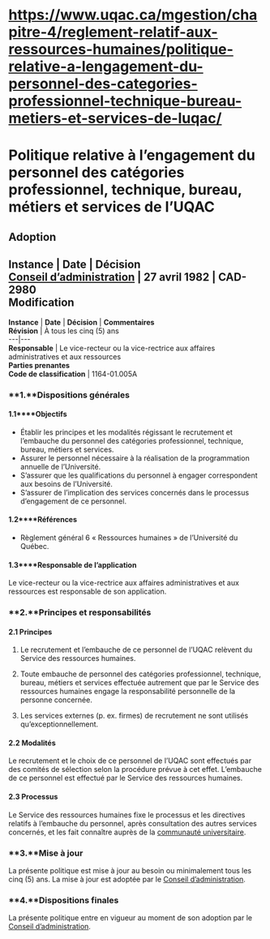 # https://www.uqac.ca/mgestion/chapitre-4/reglement-relatif-aux-ressources-humaines/politique-relative-a-lengagement-du-personnel-des-categories-professionnel-technique-bureau-metiers-et-services-de-luqac/

# Politique relative à l’engagement du personnel des catégories professionnel, technique, bureau, métiers et services de l’UQAC
**Adoption**  
---  
**Instance** | **Date** | **Décision**  
[Conseil d’administration](https://www.uqac.ca/mgestion/chapitre-4/reglement-relatif-aux-ressources-humaines/politique-relative-a-lengagement-du-personnel-des-categories-professionnel-technique-bureau-metiers-et-services-de-luqac/<https:/www.uqac.ca/mgestion/lexique/conseil-dadministration/>) | 27 avril 1982 | CAD-2980  
**Modification**  
---  
**Instance** | **Date** | **Décision** | **Commentaires**  
**Révision** | À tous les cinq (5) ans  
---|---  
**Responsable** |  Le vice-recteur ou la vice-rectrice aux affaires administratives et aux ressources  
**Parties prenantes**  
**Code de classification** |  1164-01.005A  
### **1.****Dispositions générales**
#### **1.1****Objectifs**
  * Établir les principes et les modalités régissant le recrutement et l’embauche du personnel des catégories professionnel, technique, bureau, métiers et services.
  * Assurer le personnel nécessaire à la réalisation de la programmation annuelle de l’Université.
  * S’assurer que les qualifications du personnel à engager correspondent aux besoins de l’Université.
  * S’assurer de l’implication des services concernés dans le processus d’engagement de ce personnel.


#### **1.2****Références**
  * Règlement général 6 « Ressources humaines » de l’Université du Québec.


#### **1.3****Responsable de l’application**
Le vice-recteur ou la vice-rectrice aux affaires administratives et aux ressources est responsable de son application.
### **2.****Principes et responsabilités**
#### 2.1 Principes
  1. Le recrutement et l’embauche de ce personnel de l’UQAC relèvent du Service des ressources humaines.


  1. Toute embauche de personnel des catégories professionnel, technique, bureau, métiers et services effectuée autrement que par le Service des ressources humaines engage la responsabilité personnelle de la personne concernée.


  1. Les services externes (p. ex. firmes) de recrutement ne sont utilisés qu’exceptionnellement.


#### 2.2 Modalités
Le recrutement et le choix de ce personnel de l’UQAC sont effectués par des comités de sélection selon la procédure prévue à cet effet.
L’embauche de ce personnel est effectué par le Service des ressources humaines.
#### 2.3 Processus
Le Service des ressources humaines fixe le processus et les directives relatifs à l’embauche du personnel, après consultation des autres services concernés, et les fait connaître auprès de la [communauté universitaire](https://www.uqac.ca/mgestion/chapitre-4/reglement-relatif-aux-ressources-humaines/politique-relative-a-lengagement-du-personnel-des-categories-professionnel-technique-bureau-metiers-et-services-de-luqac/<https:/www.uqac.ca/mgestion/lexique/communaute-universitaire/>).
### **3.****Mise à jour**
La présente politique est mise à jour au besoin ou minimalement tous les cinq (5) ans. La mise à jour est adoptée par le [Conseil d’administration](https://www.uqac.ca/mgestion/chapitre-4/reglement-relatif-aux-ressources-humaines/politique-relative-a-lengagement-du-personnel-des-categories-professionnel-technique-bureau-metiers-et-services-de-luqac/<https:/www.uqac.ca/mgestion/lexique/conseil-dadministration/>).
### **4.****Dispositions finales**
La présente politique entre en vigueur au moment de son adoption par le [Conseil d’administration](https://www.uqac.ca/mgestion/chapitre-4/reglement-relatif-aux-ressources-humaines/politique-relative-a-lengagement-du-personnel-des-categories-professionnel-technique-bureau-metiers-et-services-de-luqac/<https:/www.uqac.ca/mgestion/lexique/conseil-dadministration/>).
